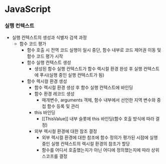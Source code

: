 # JavaScript
### 실행 컨텍스트
* 실행 컨텍스트의 생성과 식별자 검색 과정
  * 함수 코드 평가
    * 함수 호출 시 전역 코드 실행이 일시 중단, 함수 내부로 코드 제어권 이동 및 함수 코드 평가 시작
    * 함수 실행 컨텍스트 생성
      * 생성된 함수 실행 컨텍스트가 함수 렉시컬 환경 완성 후 실행 컨텍스트에 푸시(실행 중인 실행 컨텍스트가 됨)
    * 함수 렉시컬 환경 생성
      * 함수 렉시컬 환경 생성 후 함수 실행 컨텍스트에 바인딩
      * 함수 환경 레코드 생성
        * 매개변수, arguments 객체, 함수 내부에서 선언한 지역 변수와 중첩 함수 등록 및 관리
      * this 바인딩
        * [[ThisValue]] 내부 슬롯에 this 바인딩(함수 호출 방식에 따라 결정)
      * 외부 렉시컬 환경에 대한 참조 결정
        * 외부 렉시컬 환경에 대한 참조에 함수 정의가 평가된 시점에 실행 중인 실행 컨텍스트의 렉시컬 환경의 참조가 할당
        * 함수를 어디서 호출했는지가 아닌 어디에 정의했는지에 따라 상위 스코프를 결정